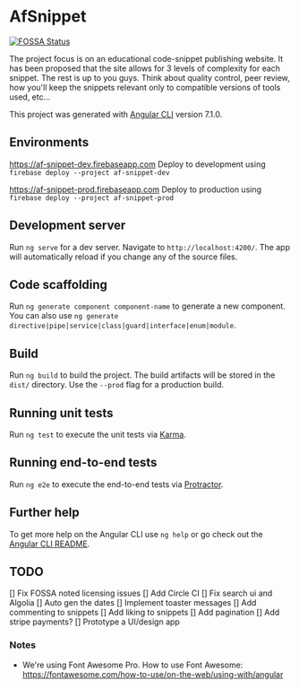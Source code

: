 # AfSnippet

[![FOSSA Status](https://app.fossa.io/api/projects/git%2Bgithub.com%2Fafsnippet%2Fafsnippet.svg?type=shield)](https://app.fossa.io/projects/git%2Bgithub.com%2Fafsnippet%2Fafsnippet?ref=badge_shield)

The project focus is on an educational code-snippet publishing website. It has been proposed that the site allows for 3 levels of complexity for each snippet. The rest is up to you guys. Think about quality control, peer review, how you'll keep the snippets relevant only to compatible versions of tools used, etc...

This project was generated with [Angular CLI](https://github.com/angular/angular-cli) version 7.1.0.

## Environments

https://af-snippet-dev.firebaseapp.com
Deploy to development using `firebase deploy --project af-snippet-dev`

https://af-snippet-prod.firebaseapp.com
Deploy to production using `firebase deploy --project af-snippet-prod`

## Development server

Run `ng serve` for a dev server. Navigate to `http://localhost:4200/`. The app will automatically reload if you change any of the source files.

## Code scaffolding

Run `ng generate component component-name` to generate a new component. You can also use `ng generate directive|pipe|service|class|guard|interface|enum|module`.

## Build

Run `ng build` to build the project. The build artifacts will be stored in the `dist/` directory. Use the `--prod` flag for a production build.

## Running unit tests

Run `ng test` to execute the unit tests via [Karma](https://karma-runner.github.io).

## Running end-to-end tests

Run `ng e2e` to execute the end-to-end tests via [Protractor](http://www.protractortest.org/).

## Further help

To get more help on the Angular CLI use `ng help` or go check out the [Angular CLI README](https://github.com/angular/angular-cli/blob/master/README.md).

## TODO

[] Fix FOSSA noted licensing issues
[] Add Circle CI
[] Fix search ui and Algolia
[] Auto gen the dates
[] Implement toaster messages
[] Add commenting to snippets
[] Add liking to snippets
[] Add pagination
[] Add stripe payments?
[] Prototype a UI/design app

### Notes

+ We're using Font Awesome Pro. How to use Font Awesome: https://fontawesome.com/how-to-use/on-the-web/using-with/angular
